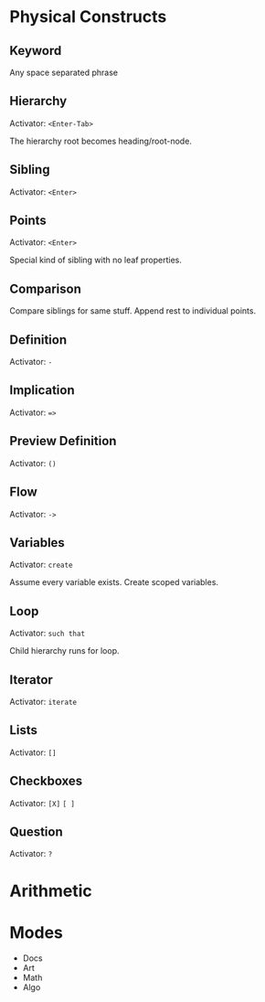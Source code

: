 # Physical Constructs

## Keyword
Any space separated phrase

## Hierarchy
Activator: `<Enter-Tab>`

The hierarchy root becomes heading/root-node.

## Sibling
Activator: `<Enter>`

## Points
Activator: `<Enter>`

Special kind of sibling with no leaf properties.

## Comparison
Compare siblings for same stuff. Append rest to individual points.

## Definition
Activator: ` - `

## Implication
Activator: `=>`

## Preview Definition
Activator: `()`

## Flow
Activator: `->`

## Variables
Activator: `create`

Assume every variable exists.
Create scoped variables.

## Loop
Activator: `such that`

Child hierarchy runs for loop.

## Iterator
Activator: `iterate`

## Lists
Activator: `[]`

## Checkboxes
Activator: `[X]` `[ ]`

## Question
Activator: `?`

# Arithmetic

# Modes
- Docs
- Art
- Math
- Algo
